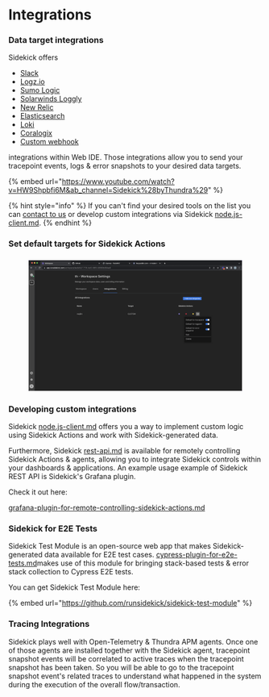 # Integrations

### Data target integrations

Sidekick offers

* [Slack](slack-integration.md)
* [Logz.io](logz.io-integration.md)
* [Sumo Logic](sumo-logic-integration.md)
* [Solarwinds Loggly](solarwinds-loggly-integration.md)
* [New Relic](new-relic-integration.md)
* [Elasticsearch](elasticsearch-integration.md)
* [Loki](loki-integration.md)
* [Coralogix](coralogix-integration.md)
* [Custom webhook](webhook-integration.md)

integrations within Web IDE. Those integrations allow you to send your tracepoint events, logs & error snapshots to your desired data targets.

{% embed url="https://www.youtube.com/watch?v=HW9Shpbfi6M&ab_channel=Sidekick%28byThundra%29" %}

{% hint style="info" %}
If you can't find your desired tools on the list you can [contact to us](https://www.runsidekick.com/contact-us) or develop custom integrations via Sidekick [node.js-client.md](../node.js-client.md "mention").
{% endhint %}

###

### Set default targets for Sidekick Actions

###

<figure><img src="../../.gitbook/assets/Screen Shot 2023-01-03 at 10.17.02.png" alt="" /><figcaption></figcaption></figure>

###

###

### Developing custom integrations

Sidekick [node.js-client.md](../node.js-client.md "mention") offers you a way to implement custom logic using Sidekick Actions and work with Sidekick-generated data.

Furthermore, Sidekick [rest-api.md](../rest-api.md "mention") is available for remotely controlling Sidekick Actions & agents, allowing you to integrate Sidekick controls within your dashboards & applications. An example usage example of Sidekick REST API is Sidekick's Grafana plugin.

Check it out here:

[grafana-plugin-for-remote-controlling-sidekick-actions.md](../grafana-plugin-for-remote-controlling-sidekick-actions.md "mention")



### Sidekick for E2E Tests

Sidekick Test Module is an open-source web app that makes Sidekick-generated data available for E2E test cases. [cypress-plugin-for-e2e-tests.md](../cypress-plugin-for-e2e-tests.md "mention")makes use of this module for bringing stack-based tests & error stack collection to Cypress E2E tests.

You can get Sidekick Test Module here:

{% embed url="https://github.com/runsidekick/sidekick-test-module" %}

### Tracing Integrations

Sidekick plays well with Open-Telemetry & Thundra APM agents. Once one of those agents are installed together with the Sidekick agent, tracepoint snapshot events will be correlated to active traces when the tracepoint snapshot has been taken. So you will be able to go to the tracepoint snapshot event's related traces to understand what happened in the system during the execution of the overall flow/transaction.















